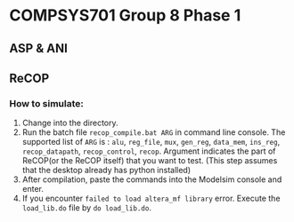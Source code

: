 # COMPSYS701 Group 8 Phase 1

## ASP & ANI





## ReCOP

### How to simulate:

1. Change into the directory. 
2. Run the batch file `recop_compile.bat ARG` in command line console. The supported list of `ARG` is : `alu`, `reg_file`, `mux`, `gen_reg`, `data_mem`, `ins_reg`, `recop_datapath`, `recop_control`, `recop`. Argument indicates the part of ReCOP(or the ReCOP itself) that you want to test. (This step assumes that the desktop already has python installed)
3. After compilation, paste the commands into the Modelsim console and enter. 
4. If you encounter `failed to load altera_mf library` error. Execute the `load_lib.do` file by `do load_lib.do`.  

